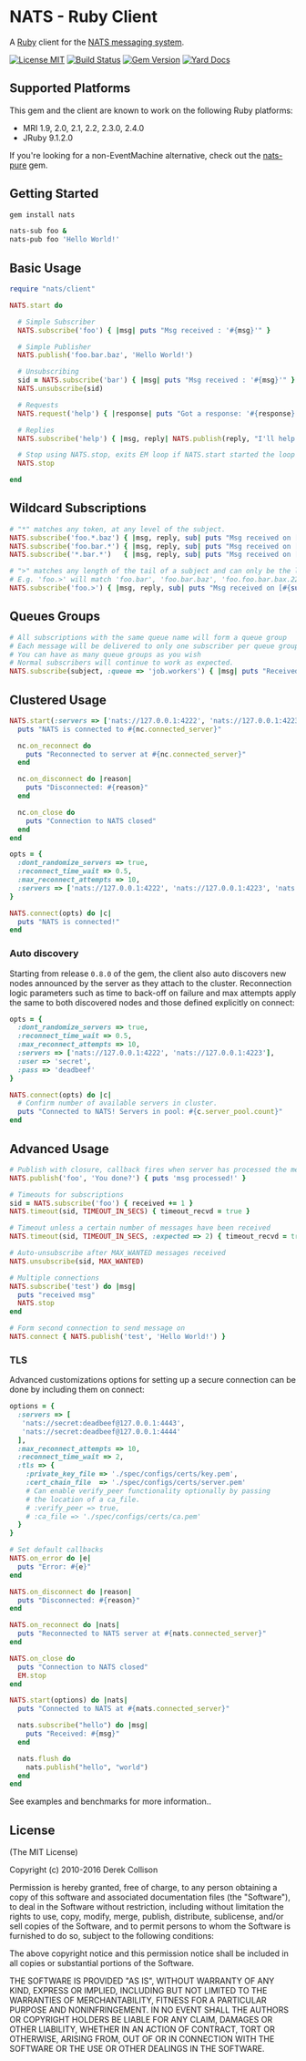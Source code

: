 # NATS - Ruby Client

A [Ruby](http://ruby-lang.org) client for the [NATS messaging system](https://nats.io).

[![License MIT](https://img.shields.io/npm/l/express.svg)](http://opensource.org/licenses/MIT)
[![Build Status](https://travis-ci.org/nats-io/ruby-nats.svg)](http://travis-ci.org/nats-io/ruby-nats) [![Gem Version](https://d25lcipzij17d.cloudfront.net/badge.svg?id=rb&type=5&v=0.8.2)](https://rubygems.org/gems/nats/versions/0.8.2) [![Yard Docs](http://img.shields.io/badge/yard-docs-blue.svg)](http://www.rubydoc.info/github/nats-io/ruby-nats)

## Supported Platforms

This gem and the client are known to work on the following Ruby platforms:

- MRI 1.9, 2.0, 2.1, 2.2, 2.3.0, 2.4.0
- JRuby 9.1.2.0

If you're looking for a non-EventMachine alternative, check out the [nats-pure](https://github.com/nats-io/pure-ruby-nats) gem.

## Getting Started

```bash
gem install nats

nats-sub foo &
nats-pub foo 'Hello World!'
```

## Basic Usage

```ruby
require "nats/client"

NATS.start do

  # Simple Subscriber
  NATS.subscribe('foo') { |msg| puts "Msg received : '#{msg}'" }

  # Simple Publisher
  NATS.publish('foo.bar.baz', 'Hello World!')

  # Unsubscribing
  sid = NATS.subscribe('bar') { |msg| puts "Msg received : '#{msg}'" }
  NATS.unsubscribe(sid)

  # Requests
  NATS.request('help') { |response| puts "Got a response: '#{response}'" }

  # Replies
  NATS.subscribe('help') { |msg, reply| NATS.publish(reply, "I'll help!") }

  # Stop using NATS.stop, exits EM loop if NATS.start started the loop
  NATS.stop

end
```

## Wildcard Subscriptions

```ruby
# "*" matches any token, at any level of the subject.
NATS.subscribe('foo.*.baz') { |msg, reply, sub| puts "Msg received on [#{sub}] : '#{msg}'" }
NATS.subscribe('foo.bar.*') { |msg, reply, sub| puts "Msg received on [#{sub}] : '#{msg}'" }
NATS.subscribe('*.bar.*')   { |msg, reply, sub| puts "Msg received on [#{sub}] : '#{msg}'" }

# ">" matches any length of the tail of a subject and can only be the last token
# E.g. 'foo.>' will match 'foo.bar', 'foo.bar.baz', 'foo.foo.bar.bax.22'
NATS.subscribe('foo.>') { |msg, reply, sub| puts "Msg received on [#{sub}] : '#{msg}'" }
```

## Queues Groups

```ruby
# All subscriptions with the same queue name will form a queue group
# Each message will be delivered to only one subscriber per queue group, queuing semantics
# You can have as many queue groups as you wish
# Normal subscribers will continue to work as expected.
NATS.subscribe(subject, :queue => 'job.workers') { |msg| puts "Received '#{msg}'" }
```

## Clustered Usage

```ruby
NATS.start(:servers => ['nats://127.0.0.1:4222', 'nats://127.0.0.1:4223']) do |nc|
  puts "NATS is connected to #{nc.connected_server}"

  nc.on_reconnect do
    puts "Reconnected to server at #{nc.connected_server}"
  end

  nc.on_disconnect do |reason|
    puts "Disconnected: #{reason}"
  end

  nc.on_close do
    puts "Connection to NATS closed"
  end
end

opts = {
  :dont_randomize_servers => true,
  :reconnect_time_wait => 0.5,
  :max_reconnect_attempts => 10,
  :servers => ['nats://127.0.0.1:4222', 'nats://127.0.0.1:4223', 'nats://127.0.0.1:4224']
}

NATS.connect(opts) do |c|
  puts "NATS is connected!"
end
```

### Auto discovery

Starting from release `0.8.0` of the gem, the client also auto discovers
new nodes announced by the server as they attach to the cluster.
Reconnection logic parameters such as time to back-off on failure and max attempts
apply the same to both discovered nodes and those defined explicitly on connect:

```ruby
opts = {
  :dont_randomize_servers => true,
  :reconnect_time_wait => 0.5,
  :max_reconnect_attempts => 10,
  :servers => ['nats://127.0.0.1:4222', 'nats://127.0.0.1:4223'],
  :user => 'secret',
  :pass => 'deadbeef'
}

NATS.connect(opts) do |c|
  # Confirm number of available servers in cluster.
  puts "Connected to NATS! Servers in pool: #{c.server_pool.count}"
end
```

## Advanced Usage

```ruby
# Publish with closure, callback fires when server has processed the message
NATS.publish('foo', 'You done?') { puts 'msg processed!' }

# Timeouts for subscriptions
sid = NATS.subscribe('foo') { received += 1 }
NATS.timeout(sid, TIMEOUT_IN_SECS) { timeout_recvd = true }

# Timeout unless a certain number of messages have been received
NATS.timeout(sid, TIMEOUT_IN_SECS, :expected => 2) { timeout_recvd = true }

# Auto-unsubscribe after MAX_WANTED messages received
NATS.unsubscribe(sid, MAX_WANTED)

# Multiple connections
NATS.subscribe('test') do |msg|
  puts "received msg"
  NATS.stop
end

# Form second connection to send message on
NATS.connect { NATS.publish('test', 'Hello World!') }
```

### TLS

Advanced customizations options for setting up a secure connection can be done by including them on connect:

```ruby
options = {
  :servers => [
   'nats://secret:deadbeef@127.0.0.1:4443',
   'nats://secret:deadbeef@127.0.0.1:4444'
  ],
  :max_reconnect_attempts => 10,
  :reconnect_time_wait => 2,
  :tls => {
    :private_key_file => './spec/configs/certs/key.pem',
    :cert_chain_file  => './spec/configs/certs/server.pem'
    # Can enable verify_peer functionality optionally by passing
    # the location of a ca_file.
    # :verify_peer => true,
    # :ca_file => './spec/configs/certs/ca.pem'
  }
}

# Set default callbacks
NATS.on_error do |e|
  puts "Error: #{e}"
end

NATS.on_disconnect do |reason|
  puts "Disconnected: #{reason}"
end

NATS.on_reconnect do |nats|
  puts "Reconnected to NATS server at #{nats.connected_server}"
end

NATS.on_close do
  puts "Connection to NATS closed"
  EM.stop
end

NATS.start(options) do |nats|
  puts "Connected to NATS at #{nats.connected_server}"

  nats.subscribe("hello") do |msg|
    puts "Received: #{msg}"
  end

  nats.flush do
    nats.publish("hello", "world")
  end
end
```

See examples and benchmarks for more information..

## License

(The MIT License)

Copyright (c) 2010-2016 Derek Collison

Permission is hereby granted, free of charge, to any person obtaining a copy
of this software and associated documentation files (the "Software"), to
deal in the Software without restriction, including without limitation the
rights to use, copy, modify, merge, publish, distribute, sublicense, and/or
sell copies of the Software, and to permit persons to whom the Software is
furnished to do so, subject to the following conditions:

The above copyright notice and this permission notice shall be included in
all copies or substantial portions of the Software.

THE SOFTWARE IS PROVIDED "AS IS", WITHOUT WARRANTY OF ANY KIND, EXPRESS OR
IMPLIED, INCLUDING BUT NOT LIMITED TO THE WARRANTIES OF MERCHANTABILITY,
FITNESS FOR A PARTICULAR PURPOSE AND NONINFRINGEMENT. IN NO EVENT SHALL THE
AUTHORS OR COPYRIGHT HOLDERS BE LIABLE FOR ANY CLAIM, DAMAGES OR OTHER
LIABILITY, WHETHER IN AN ACTION OF CONTRACT, TORT OR OTHERWISE, ARISING
FROM, OUT OF OR IN CONNECTION WITH THE SOFTWARE OR THE USE OR OTHER DEALINGS
IN THE SOFTWARE.

